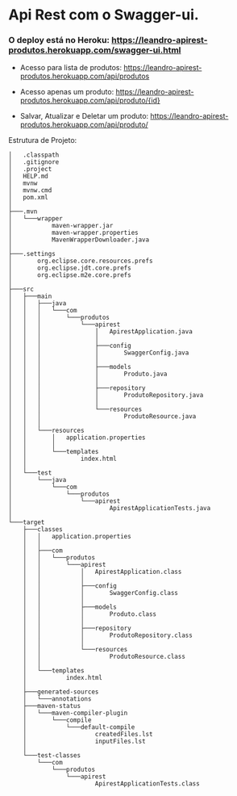 # Api Rest com o Swagger-ui.

### O deploy está no Heroku: https://leandro-apirest-produtos.herokuapp.com/swagger-ui.html

* Acesso para lista de produtos: https://leandro-apirest-produtos.herokuapp.com/api/produtos

* Acesso apenas um produto: https://leandro-apirest-produtos.herokuapp.com/api/produto/{id}

* Salvar, Atualizar e Deletar um produto: https://leandro-apirest-produtos.herokuapp.com/api/produto/

Estrutura de Projeto:
```
│   .classpath
│   .gitignore
│   .project
│   HELP.md
│   mvnw
│   mvnw.cmd
│   pom.xml
│
├───.mvn
│   └───wrapper
│           maven-wrapper.jar
│           maven-wrapper.properties
│           MavenWrapperDownloader.java
│
├───.settings
│       org.eclipse.core.resources.prefs
│       org.eclipse.jdt.core.prefs
│       org.eclipse.m2e.core.prefs
│
├───src
│   ├───main
│   │   ├───java
│   │   │   └───com
│   │   │       └───produtos
│   │   │           └───apirest
│   │   │               │   ApirestApplication.java
│   │   │               │
│   │   │               ├───config
│   │   │               │       SwaggerConfig.java
│   │   │               │
│   │   │               ├───models
│   │   │               │       Produto.java
│   │   │               │
│   │   │               ├───repository
│   │   │               │       ProdutoRepository.java
│   │   │               │
│   │   │               └───resources
│   │   │                       ProdutoResource.java
│   │   │
│   │   └───resources
│   │       │   application.properties
│   │       │
│   │       └───templates
│   │               index.html
│   │
│   └───test
│       └───java
│           └───com
│               └───produtos
│                   └───apirest
│                           ApirestApplicationTests.java
│
└───target
    ├───classes
    │   │   application.properties
    │   │
    │   ├───com
    │   │   └───produtos
    │   │       └───apirest
    │   │           │   ApirestApplication.class
    │   │           │
    │   │           ├───config
    │   │           │       SwaggerConfig.class
    │   │           │
    │   │           ├───models
    │   │           │       Produto.class
    │   │           │
    │   │           ├───repository
    │   │           │       ProdutoRepository.class
    │   │           │
    │   │           └───resources
    │   │                   ProdutoResource.class
    │   │
    │   └───templates
    │           index.html
    │
    ├───generated-sources
    │   └───annotations
    ├───maven-status
    │   └───maven-compiler-plugin
    │       └───compile
    │           └───default-compile
    │                   createdFiles.lst
    │                   inputFiles.lst
    │
    └───test-classes
        └───com
            └───produtos
                └───apirest
                        ApirestApplicationTests.class
						
```

